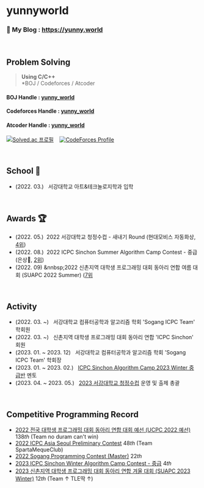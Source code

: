 # yunnyworld

### 📖 My Blog :  https://yunny.world

&nbsp;
## Problem Solving
> __Using C/C++__  
> *BOJ / Codeforces / Atcoder

#### BOJ Handle : [yunny_world](https://www.acmicpc.net/user/yunny_world) 
#### Codeforces Handle : [yunny_world](https://codeforces.com/profile/yunny_world)  
#### Atcoder Handle : [yunny_world](https://atcoder.jp/users/yunny_world)

[![Solved.ac
프로필](http://mazassumnida.wtf/api/v2/generate_badge?boj=yunny_world)](https://solved.ac/yunny_world) &nbsp;&nbsp; [![CodeForces Profile](http://cf.leed.at?id=yunny_world)](https://codeforces.com/profile/yunny_world)

&nbsp;
## School 🏫
- (2022. 03.) &nbsp; 서강대학교 아트&테크놀로지학과 입학

&nbsp;

## Awards 🏆
- (2022. 05.) &nbsp;2022 서강대학교 청정수컵 - 새내기 Round (현대모비스 자동화상, [4위](https://www.acmicpc.net/contest/board/796))
- (2022. 08.) &nbsp;2022 ICPC Sinchon Summer Algorithm Camp Contest - 중급 (은상🥈, [2위](https://www.acmicpc.net/contest/spotboard/842))
- (2022. 09) &nnbsp;2022 신촌지역 대학생 프로그래밍 대회 동아리 연합 여름 대회 (SUAPC 2022 Summer) ([7위](https://www.acmicpc.net/contest/spotboard/840)

&nbsp;

## Activity
- (2022. 03. ~) &nbsp; 서강대학교 컴퓨터공학과 알고리즘 학회 'Sogang ICPC Team' 학회원
- (2022. 03. ~) &nbsp; 신촌지역 대학생 프로그래밍 대회 동아리 연합 'ICPC Sinchon' 회원
- (2023. 01. ~ 2023. 12) &nbsp; 서강대학교 컴퓨터공학과 알고리즘 학회 'Sogang ICPC Team' 학회장
- (2023. 01. ~ 2023. 02.) &nbsp; [ICPC Sinchon Algorithm Camp 2023 Winter 중급반](https://icpc-sinchon.io/halloffame) 멘토
- (2023. 04. ~ 2023. 05.) &nbsp; [2023 서강대학교 청정수컵](https://www.acmicpc.net/category/847) 운영 및 출제 총괄

&nbsp;

## Competitive Programming Record
- [2022 전국 대학생 프로그래밍 대회 동아리 연합 대회 예선 (UCPC 2022 예선)](https://www.acmicpc.net/contest/spotboard/827) 138*th* (Team no duram can't win)
- [2022 ICPC Asia Seoul Preliminary Contest](http://static.icpckorea.net/2022/scoreboard_preliminary/) 48*th* (Team SpartaMequeClub)
- [2022 Sogang Programming Contest (Master)](https://www.acmicpc.net/contest/spotboard/896) 22*th*
- [2023 ICPC Sinchon Winter Algorithm Camp Contest - 중급](https://www.acmicpc.net/contest/spotboard/948) 4*th*
- [2023 신촌지역 대학생 프로그래밍 대회 동아리 연합 겨울 대회 (SUAPC 2023 Winter)](https://www.acmicpc.net/contest/spotboard/950) 12*th* (Team ↑ TLE딱 ↑)
